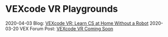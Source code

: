 # VEXcode VR Playgrounds

2020-04-03 Blog: [VEXcode VR: Learn CS at Home Without a Robot](https://blog.vex.com/2020/04/03/vexcode-vr-learn-cs-at-home-without-a-robot)
2020-03-20 VEX Forum Post: [VEXcode VR Coming Soon](https://www.vexforum.com/t/coming-soon-vexcode-vr/78215/9)
